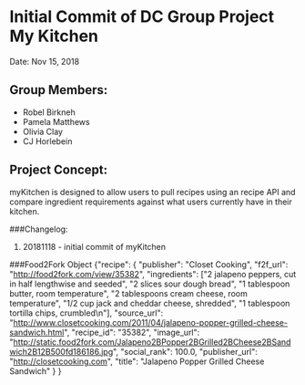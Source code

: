 # Initial Commit of DC Group Project My Kitchen

Date: Nov 15, 2018

## Group Members:
* Robel Birkneh
* Pamela Matthews
* Olivia Clay
* CJ Horlebein

## Project Concept:
myKitchen is designed to allow users to pull recipes using an recipe API and compare ingredient requirements against what users currently have in their kitchen. 

###Changelog:
1. 20181118 - initial commit of myKitchen

###Food2Fork Object
    {"recipe": {
        "publisher": "Closet Cooking", 
        "f2f_url": "http://food2fork.com/view/35382",
        "ingredients": ["2 jalapeno peppers, cut in half lengthwise and seeded",
        "2 slices sour dough bread", 
        "1 tablespoon butter, room temperature", 
        "2 tablespoons cream cheese, room temperature",
        "1/2 cup jack and cheddar cheese, shredded", 
        "1 tablespoon tortilla chips, crumbled\n"], 
        "source_url": "http://www.closetcooking.com/2011/04/jalapeno-popper-grilled-cheese-sandwich.html", 
        "recipe_id": "35382", 
        "image_url": "http://static.food2fork.com/Jalapeno2BPopper2BGrilled2BCheese2BSandwich2B12B500fd186186.jpg", 
        "social_rank": 100.0, 
        "publisher_url": "http://closetcooking.com", 
        "title": "Jalapeno Popper Grilled Cheese Sandwich"
        }
    }